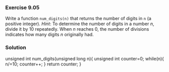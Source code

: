 ### Exercise 9.05
Write a function `num_digits(n)` that returns the number of digits in `n` (a
positive integer). *Hint*: To determine the number of digits in a number *n*,
divide it by 10 repeatedly. When *n* reaches 0, the number of divisions
indicates how many digits *n* originally had.

### Solution

unsigned int num_digits(unsigned long n){
    unsigned int counter=0;
while(n){
    n/=10;
    counter++;
}
return counter;
}

```
